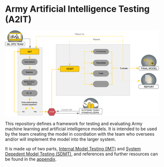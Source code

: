# Army Artificial Intelligence Testing (A2IT)

![Diagram](https://github.com/mlte-team/a2it/blob/cbe457ee210105fae3b5c45e3c7080c1f3c0ce14/MLTE%20Diagram.png)

This repository defines a framework for testing and evaluating Army machine learning and artificial intelligence models. It is intended to be used by the team creating the model in coordiation with the team who oversees and/or will implement the model into the larger system.  


It is made up of two parts, [Internal Model Testing (IMT)](framework/0_IMT.md) and [System Depedent Model Testing (SDMT)](framework/1_SDMT.md), and references and further resources can be found in the [appendix](framework/appendix/appendix_index.md).
